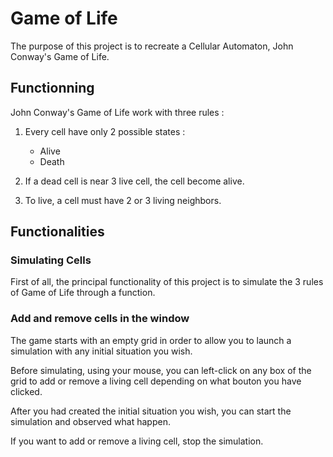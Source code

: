 # Game of Life

The purpose of this project is to recreate a Cellular Automaton, John Conway's Game of Life.

## Functionning

John Conway's Game of Life work with three rules :

  1. Every cell have only 2 possible states :
     - Alive
     - Death
    
  2. If a dead cell is near 3 live cell, the cell become alive.
  
  3. To live, a cell must have 2 or 3 living neighbors.
  
 ## Functionalities
 
 ### Simulating Cells
 
 First of all, the principal functionality of this project is to simulate the 3 rules of Game of Life through a function.
 
 ### Add and remove cells in the window
 
The game starts with an empty grid in order to allow you to launch a simulation with any initial situation you wish.

Before simulating, using your mouse, you can left-click on any box of the grid to add or remove a living cell depending on what bouton you have clicked.

After you had created the initial situation you wish, you can start the simulation and observed what happen.

If you want to add or remove a living cell, stop the simulation.
